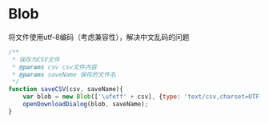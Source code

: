 # Blob

将文件使用utf-8编码（考虑兼容性），解决中文乱码的问题

```javascript
/**
 * 保存为CSV文件
 * @params csv csv文件内容
 * @params saveName 保存的文件名
 */
function saveCSV(csv, saveName){
    var blob = new Blob(['\ufeff' + csv], {type: 'text/csv,charset=UTF-8'});
    openDownloadDialog(blob, saveName);
}
```